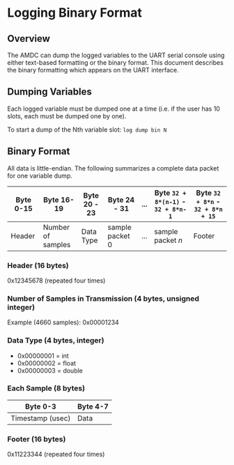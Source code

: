 # Logging Binary Format

## Overview

The AMDC can dump the logged variables to the UART serial console using either text-based formatting or the binary
format. This document describes the binary formatting which appears on the UART interface.

## Dumping Variables

Each logged variable must be dumped one at a time (i.e. if the user has 10 slots, each must be dumped one by one).

To start a dump of the Nth variable slot: `log dump bin N`

## Binary Format

All data is little-endian. The following summarizes a complete data packet for one variable dump.

| Byte 0-15 | Byte 16-19 | Byte 20 - 23 | Byte 24 - 31 | ... | Byte `32 + 8*(n-1)` - `32 + 8*n-1` | Byte `32 + 8*n` -  `32 + 8*n + 15` |
| ---- | ---- | ---- | ---- | ---- | ---- | ---- |
| Header | Number of samples | Data Type | sample packet 0 | ... | sample packet _n_ | Footer |

### Header (16 bytes)

0x12345678 (repeated four times)

### Number of Samples in Transmission (4 bytes, unsigned integer)

Example (4660 samples): 0x00001234

### Data Type (4 bytes, integer)

- 0x00000001 = int
- 0x00000002 = float
- 0x00000003 = double

### Each Sample (8 bytes)

| Byte 0-3            | Byte 4-7 |
|---------------------|----------|
| Timestamp (usec)    | Data     |

### Footer (16 bytes)

0x11223344 (repeated four times)
